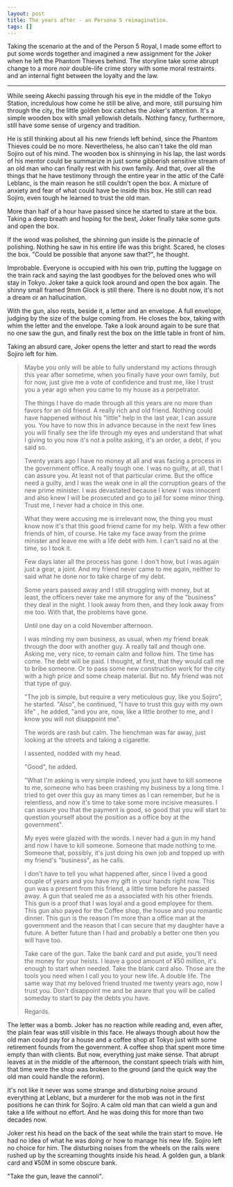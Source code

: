 ```yaml
---
layout: post
title: The years after - an Persona 5 reimagination.
tags: []
---
```


Taking the scenario at the and of the Person 5 Royal, I made some effort to put some words together and imagined a new assignment for the Joker when he left the Phantom Thieves behind. The storyline take some abrupt change to a more *noir* double-life crime story with some moral restraints and an internal fight between the loyalty and the law.

***

While seeing Akechi passing through his eye in the middle of the Tokyo Station, incredulous how come he still be alive, and more, still pursuing him through the city, the little golden box catches the Joker's attention. It's a simple wooden box with small yellowish details. Nothing fancy, furthermore, still have some sense of urgency and tradition.

He is still thinking about all his new friends left behind, since the Phantom Thieves could be no more. Nevertheless, he also can't take the old man Sojiro out of his mind. The wooden box is shinnying in his lap, the last words of his mentor could be summarize in just some gibberish sensitive stream of an old man who can finally rest with his own family. And that, over all the things that he have testimony through the entire year in the attic of the Café Leblanc, is the main reason he still couldn't open the box. A mixture of anxiety and fear of what could have be inside this box. He still can read Sojiro, even tough he learned to trust the old man.

More than half of a hour have passed since he started to stare at the box. Taking a deep breath and hoping for the best, Joker finally take some guts and open the box.

If the wood was polished, the shinning gun inside is the pinnacle of polishing. Nothing he saw in his entire life was this bright. Scared, he closes the box. "Could be possible that anyone saw that?", he thought.

Improbable. Everyone is occupied with his own trip, putting the luggage on the train rack and saying the last goodbyes for the beloved ones who will stay in Tokyo. Joker take a quick look around and open the box again. The shinny small framed 9mm Glock is still there. There is no doubt now, it's not a dream or an hallucination.

With the gun, also rests, beside it, a letter and an envelope. A full envelope, judging by the size of the bulge coming from. He closes the box, taking with whim the letter and the envelope. Take a look around again to be sure that no one saw the gun, and finally rest the box on the little table in front of him.

Taking an absurd care, Joker opens the letter and start to read the words Sojiro left for him.

> Maybe you only will be able to fully understand my actions through this year after sometime, when you finally have your own family, but for now, just give me a vote of confidence and trust me, like I trust you a year ago when you came to my house as a perpetrator. 
>
> The things I have do made through all this years are no more than favors for an old friend. A really rich and old friend. Nothing could have happened without his "little" help in the last year, I can assure you. You have to now this in advance because in the next few lines you will finally  see the life through my eyes and understand that what I giving to you now it's not a polite asking, it's an order, a debt, if you said so.
>
> Twenty years ago I have no money at all and was facing a process in the government office. A really tough one. I was no guilty, at all, that I can assure you. At least not of that particular crime. But the office need a guilty, and I was the weak one in all the corruption gears of the new prime minister. I was devastated because I knew I was innocent and also knew I will be prosecuted and go to jail for some minor thing. Trust me, I never had a choice in this one.
>
> What they were accusing me is irrelevant now, the thing you must know now it's that this good friend came for my help. With a few other friends of him, of course. He take my face away from the prime minister and leave me with a life debt with him. I can't said no at the time, so I took it.
>
> Few days later all the process has gone. I don't how, but I was again just a gear, a joint. And my friend never came to me again, neither to said what he done nor to take charge of  my debt.
>
> Some years passed away and I still struggling with money, but at least, the officers never take me anymore for any of the "business" they deal in the night. I look away from then, and they look away from me too. With that, the problems have gone. 
>
> Until one day on a cold November afternoon.
>
> I was minding my own business, as usual, when my friend break through the door with another guy. A really tall and though one. Asking me, very nice, to remain calm and follow him. The time has come. The debt will be paid. I thought, at first, that they would call me to bribe someone. Or to pass some new construction work for the city with a high price and some cheap material. But no. My friend was not that type of guy.
>
> "The job is simple, but require a very meticulous guy, like you Sojiro", he started. "Also", he continued, "I have to trust this guy with my own life" , he added, "and you are, now, like a little brother to me, and I know you will not disappoint me".
>
> The words are rash but calm. The henchman was far away, just looking at the streets and taking a cigarette.
>
> I assented, nodded with my head.
>
> "Good", he added.
>
> "What I'm asking is very simple indeed, you just have to kill someone to me, someone who has been crashing my business by a long time. I tried to get over this guy as many times as I can remember, but he is relentless, and now it's time to take some more incisive measures. I can assure you that the payment is good, so good that you will start to question yourself about the position as a office boy at the government".
>
> My eyes were glazed with the words. I never had a gun in my hand and now I have to kill someone. Someone that made nothing to me. Someone that, possibly, it's just doing his own job and topped up with my friend's "business", as he calls.
>
> I don't have to tell you what happened after, since I lived a good couple of years and you have my gift in your hands right now. This gun was a present from this friend, a little time before he passed away. A gun that sealed me as a associated with his other friends. This gun is a proof that I was loyal and a good employee for them. This gun also payed for the Coffee shop, the house and you romantic dinner. This gun is the reason I'm more than a office man at the government and the reason that I can secure that my daughter have a future. A better future than I had and probably a better one then you will have too.
>
> Take care of the gun. Take the bank card and put aside, you'll need the money for your heists. I leave a good amount of ¥50 million, it's enough to start when needed. Take the blank card also. Those are the tools you need when I call you to your new life. A double life. The same way that my beloved friend trusted me twenty years ago, now I trust you. Don't disappoint me and be aware that you will be called someday to start to pay the debts you have.
>
> Regards.

The letter was a bomb. Joker has no reaction while reading and, even after, the plain fear was still visible in this face. He always though about how the old man could pay for a house and a coffee shop at Tokyo just with some retirement founds from the government. A coffee shop that spent more time empty than with clients. But now, everything just make sense. That abrupt leaves at in the middle of the afternoon, the constant speech trials with him, that time were the shop was broken to the ground (and the quick way the old man could handle the reform).

It's not like it never was some strange and disturbing noise around everything at Leblanc, but a murderer for the mob was not in the first positions he can think for Sojiro. A calm old man that can wield a gun and take a life without no effort. And he was doing this for more than two decades now.

Joker rest his head on the back of the seat while the train start to move. He had no idea of what he was doing or how to manage his new life. Sojiro left no choice for him. The disturbing noises from the wheels on the rails were rushed up by the screaming thoughts inside his head. A golden gun, a blank card and ¥50M in some obscure bank.

"Take the gun, leave the cannoli".

